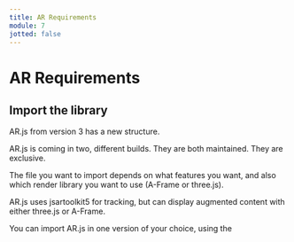 ```yaml
---
title: AR Requirements
module: 7
jotted: false
---
```


# AR Requirements

## Import the library
AR.js from version 3 has a new structure.

AR.js is coming in two, different builds. They are both maintained. They are exclusive.

The file you want to import depends on what features you want, and also which render library you want to use (A-Frame or three.js).

AR.js uses jsartoolkit5 for tracking, but can display augmented content with either three.js or A-Frame.

You can import AR.js in one version of your choice, using the <script> tag on your HTML.

## AR.js with Image Tracking + Location Based AR

Import AFRAME version:

```html
<script src="https://raw.githack.com/AR-js-org/AR.js/master/aframe/build/aframe-ar-nft.js">
```

Import three.js version:

```html
<script src="https://raw.githack.com/AR-js-org/AR.js/master/three.js/build/ar-nft.js">
```

AR.js with Marker Tracking + Location Based AR:

Import AFRAME version:

```html
<script src="https://raw.githack.com/AR-js-org/AR.js/master/aframe/build/aframe-ar.js">
```

Import three.js version:

```html
<script src="https://raw.githack.com/AR-js-org/AR.js/master/three.js/build/ar.js">
```

If you want to import a specific version, you can do that easily replacing master with the version tag, e.g.:

```html
<script src="https://raw.githack.com/AR-js-org/AR.js/3.0.0/aframe/build/aframe-ar-nft.js">
```

### Requirements

Some requirements and known restrictions are listed below:

1. It works on every phone with webgl and webrtc.
2. Marker based is very lightweight, while Image Tracking is more CPU consuming
3. You cannot use Chrome on iOS, as Chrome on iOS did not support, at the moment, camera access
4. On device with multi-cameras, Chrome may have problems on detecting the right one. Please use Firefox if you find that AR.js opens on the wrong camera. There is an open issue for this.
5. To work with Location Based feature, your phone needs to have GPS sensors
6. Please, read carefully any suggestions that AR.js pops-up -as alerts- for Location Based on iOS, as iOS requires user actions to activate geoposition
Location Based feature is only available on A-Frame
7. Always deploy under https
8. Accessing to the phone camera or to camera GPS sensors, due to major browsers restrictions, can be done only under https websites.

All the examples you will see, and all AR.js web apps in general, have to be run on a server. You can use local server or deploy the static web app on the web.

So don't forget to always run your examples on secure connections servers or localhost. **Github Pages** is a great way to have free and live websites under https.

<a href="https://ar-js-org.github.io/AR.js-Docs/" target="_new">Source</a>